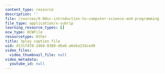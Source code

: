 ```yaml
---
content_type: resource
description: ''
file: /courses/6-00sc-introduction-to-computer-science-and-programming-spring-2011/d131f4f024b88380d6a6a6eba23dced9_ZFc_utdoexI.srt
file_type: application/x-subrip
learning_resource_types: []
ocw_type: OCWFile
resourcetype: Other
title: 3play caption file
uid: d131f4f0-24b8-8380-d6a6-a6eba23dced9
video_files:
  video_thumbnail_file: null
video_metadata:
  youtube_id: null
---
```


